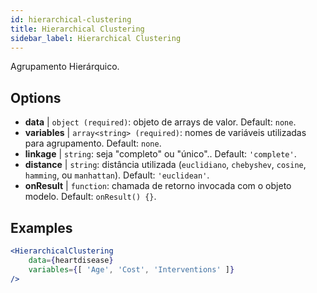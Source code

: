 ```yaml
---
id: hierarchical-clustering
title: Hierarchical Clustering
sidebar_label: Hierarchical Clustering
---
```


Agrupamento Hierárquico.

## Options

* __data__ | `object (required)`: objeto de arrays de valor. Default: `none`.
* __variables__ | `array<string> (required)`: nomes de variáveis utilizadas para agrupamento. Default: `none`.
* __linkage__ | `string`: seja "completo" ou "único".. Default: `'complete'`.
* __distance__ | `string`: distância utilizada (`euclidiano`, `chebyshev`, `cosine`, `hamming`, ou `manhattan`). Default: `'euclidean'`.
* __onResult__ | `function`: chamada de retorno invocada com o objeto modelo. Default: `onResult() {}`.


## Examples

```jsx live
<HierarchicalClustering 
    data={heartdisease} 
    variables={[ 'Age', 'Cost', 'Interventions' ]}
/>
```

